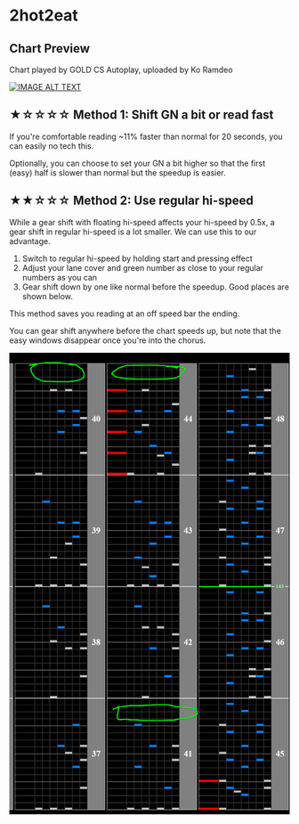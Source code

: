 # 2hot2eat

## Chart Preview

Chart played by GOLD CS Autoplay, uploaded by Ko Ramdeo

[![IMAGE ALT TEXT](http://img.youtube.com/vi/uWC8cI5dVRs/0.jpg)](https://youtu.be/uWC8cI5dVRs?t=80 "beatmania IIDX 14 GOLD - 2hot2eat [ANOTHER]")

## ★☆☆☆☆ Method 1: Shift GN a bit or read fast

If you're comfortable reading ~11% faster than normal for 20 seconds, you can easily no tech this.

Optionally, you can choose to set your GN a bit higher so that the first (easy) half is slower than normal but the speedup is easier.

## ★★☆☆☆ Method 2: Use regular hi-speed

While a gear shift with floating hi-speed affects your hi-speed by 0.5x, a gear shift in regular hi-speed is a lot smaller. We can use this to our advantage.

1. Switch to regular hi-speed by holding start and pressing effect
2. Adjust your lane cover and green number as close to your regular numbers as you can
3. Gear shift down by one like normal before the speedup. Good places are shown below.

This method saves you reading at an off speed bar the ending.

You can gear shift anywhere before the chart speeds up, but note that the easy windows disappear once you're into the chorus.

![2hot2eat lol](2h2e.png "Good GS spots")
